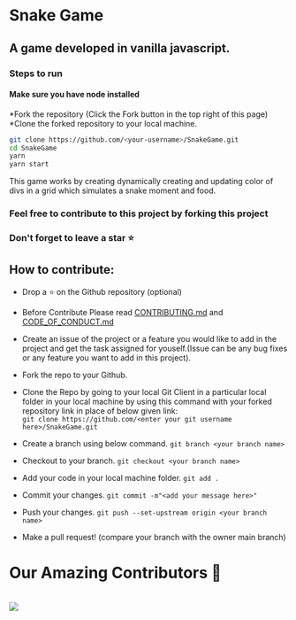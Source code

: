 # Snake Game

## A game developed in vanilla javascript.

### Steps to run

#### Make sure you have node installed
   *Fork the repository (Click the Fork button in the top right of this page)
    *Clone the forked repository to your local machine.
```bash
git clone https://github.com/<your-username>/SnakeGame.git
cd SnakeGame
yarn
yarn start
```

This game works by creating dynamically creating and updating color of divs in a grid which simulates a snake moment and food.

### Feel free to contribute to this project by forking this project

### Don't forget to leave a star ⭐

## How to contribute:

- Drop a :star: on the Github repository (optional)<br/>

- Before Contribute Please read [CONTRIBUTING.md](https://github.com/devsargam/SnakeGame/blob/master/CONTRIBUTING.md) and [CODE_OF_CONDUCT.md](https://github.com/devsargam/SnakeGame/blob/master/CODE_OF_CONDUCT.md)

- Create an issue of the project or a feature you would like to add in the project and get the task assigned for youself.(Issue can be any bug fixes or any feature you want to add in this project).

- Fork the repo to your Github.<br/>

- Clone the Repo by going to your local Git Client in a particular local folder in your local machine by using this command with your forked repository link in place of below given link: <br/>
  `git clone https://github.com/<enter your git username here>/SnakeGame.git`
- Create a branch using below command.
  `git branch <your branch name>`
- Checkout to your branch.
  `git checkout <your branch name>`
- Add your code in your local machine folder.
  `git add . `
- Commit your changes.
  `git commit -m"<add your message here>"`
- Push your changes.
  `git push --set-upstream origin <your branch name>`

- Make a pull request! (compare your branch with the owner main branch)

# Our Amazing Contributors 🌟
<br>
<a href="https://github.com/devsargam/SnakeGame/graphs/contributors">
  <img src="https://contrib.rocks/image?repo=devsargam/SnakeGame&&max=817" />
</a>
